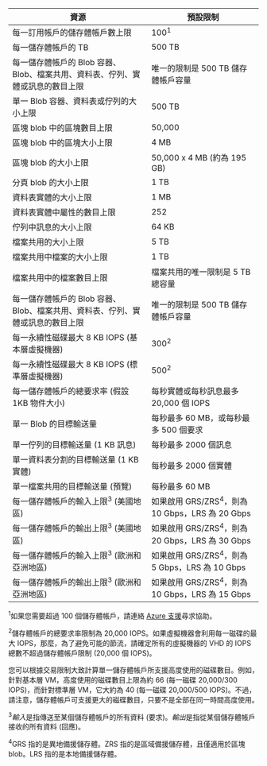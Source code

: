 資源|預設限制
---|---
每一訂用帳戶的儲存體帳戶數上限|100<sup>1</sup>
每一儲存體帳戶的 TB|500 TB
每一儲存體帳戶的 Blob 容器、Blob、檔案共用、資料表、佇列、實體或訊息的數目上限|唯一的限制是 500 TB 儲存體帳戶容量
單一 Blob 容器、資料表或佇列的大小上限|500 TB
區塊 blob 中的區塊數目上限|50,000
區塊 blob 中的區塊大小上限|4 MB
區塊 blob 的大小上限|50,000 x 4 MB (約為 195 GB) 
分頁 blob 的大小上限 |1 TB
資料表實體的大小上限|1 MB
資料表實體中屬性的數目上限|252
佇列中訊息的大小上限|64 KB
檔案共用的大小上限|5 TB
檔案共用中檔案的大小上限|1 TB
檔案共用中的檔案數目上限|檔案共用的唯一限制是 5 TB 總容量
每一儲存體帳戶的 Blob 容器、Blob、檔案共用、資料表、佇列、實體或訊息的數目上限|唯一的限制是 500 TB 儲存體帳戶容量
每一永續性磁碟最大 8 KB IOPS (基本層虛擬機器)|300<sup>2</sup>
每一永續性磁碟最大 8 KB IOPS (標準層虛擬機器)|500<sup>2</sup>
每一儲存體帳戶的總要求率 (假設 1KB 物件大小)|每秒實體或每秒訊息最多 20,000 個 IOPS
單一 Blob 的目標輸送量|每秒最多 60 MB，或每秒最多 500 個要求
單一佇列的目標輸送量 (1 KB 訊息)|每秒最多 2000 個訊息
單一資料表分割的目標輸送量 (1 KB 實體)|每秒最多 2000 個實體
單一檔案共用的目標輸送量 (預覽)|每秒最多 60 MB
每一儲存體帳戶的輸入上限<sup>3</sup> (美國地區)|如果啟用 GRS/ZRS<sup>4</sup>，則為 10 Gbps，LRS 為 20 Gbps
每一儲存體帳戶的輸出上限<sup>3</sup> (美國地區)|如果啟用 GRS/ZRS<sup>4</sup>，則為 20 Gbps，LRS 為 30 Gbps
每一儲存體帳戶的輸入上限<sup>3</sup> (歐洲和亞洲地區)|如果啟用 GRS/ZRS<sup>4</sup>，則為 5 Gbps，LRS 為 10 Gbps
每一儲存體帳戶的輸出上限<sup>3</sup> (歐洲和亞洲地區)|如果啟用 GRS/ZRS<sup>4</sup>，則為 10 Gbps，LRS 為 15 Gbps

<sup>1</sup>如果您需要超過 100 個儲存體帳戶，請連絡 [Azure 支援](http://azure.microsoft.com/support/faq/)尋求協助。

<sup>2</sup>儲存體帳戶的總要求率限制為 20,000 IOPS。如果虛擬機器會利用每一磁碟的最大 IOPS，那麼，為了避免可能的節流，請確定所有的虛擬機器的 VHD 的 IOPS 總數不超過儲存體帳戶限制 (20,000 個 IOPS)。

您可以根據交易限制大致計算單一儲存體帳戶所支援高度使用的磁碟數目。例如，針對基本層 VM，高度使用的磁碟數目上限為約 66 (每一磁碟 20,000/300 IOPS)，而針對標準層 VM，它大約為 40 (每一磁碟 20,000/500 IOPS)。不過，請注意，儲存體帳戶可支援更大的磁碟數目，只要不是全部在同一時間高度使用。

<sup>3</sup>*輸入*是指傳送至某個儲存體帳戶的所有資料 (要求)。*輸出*是指從某個儲存體帳戶接收的所有資料 (回應)。

<sup>4</sup>GRS 指的是異地備援儲存體。ZRS 指的是區域備援儲存體，且僅適用於區塊 blob。LRS 指的是本地備援儲存體。

<!---HONumber=August15_HO8-->